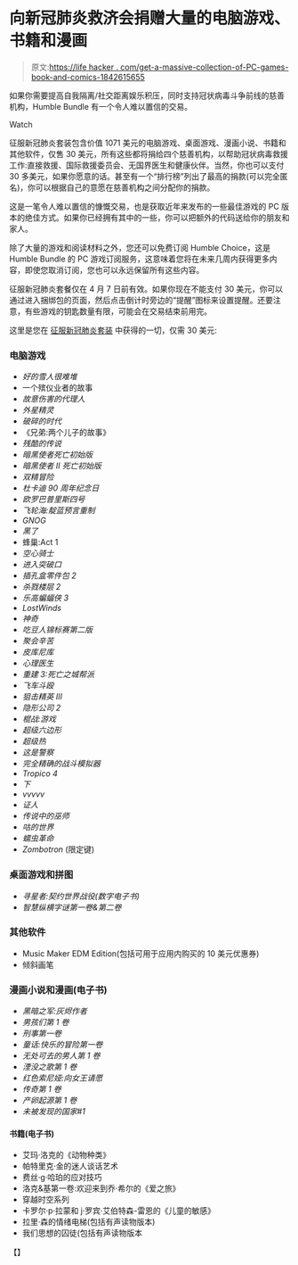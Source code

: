 # 向新冠肺炎救济会捐赠大量的电脑游戏、书籍和漫画

> 原文:[https://life hacker . com/get-a-massive-collection-of-PC-games-book-and-comics-1842615655](https://lifehacker.com/get-a-massive-collection-of-pc-games-books-and-comics-1842615655)

如果你需要提高自我隔离/社交距离娱乐积压，同时支持冠状病毒斗争前线的慈善机构，Humble Bundle 有一个令人难以置信的交易。

Watch

征服新冠肺炎套装包含价值 1071 美元的电脑游戏、桌面游戏、漫画小说、书籍和其他软件，仅售 30 美元，所有这些都将捐给四个慈善机构，以帮助冠状病毒救援工作:直接救援、国际救援委员会、无国界医生和健康伙伴。当然，你也可以支付 30 多美元，如果你愿意的话。甚至有一个“排行榜”列出了最高的捐款(可以完全匿名)，你可以根据自己的意愿在慈善机构之间分配你的捐款。

这是一笔令人难以置信的慷慨交易，也是获取近年来发布的一些最佳游戏的 PC 版本的绝佳方式。如果你已经拥有其中的一些，你可以把额外的代码送给你的朋友和家人。

除了大量的游戏和阅读材料之外，您还可以免费订阅 Humble Choice，这是 Humble Bundle 的 PC 游戏订阅服务，这意味着您将在未来几周内获得更多内容，即使您取消订阅，您也可以永远保留所有这些内容。

征服新冠肺炎套餐仅在 4 月 7 日前有效。如果你现在不能支付 30 美元，你可以通过进入捆绑包的页面，然后点击倒计时旁边的“提醒”图标来设置提醒。还要注意，有些游戏的钥匙数量有限，可能会在交易结束前用完。

这里是您在 [征服新冠肺炎套装](https://www.humblebundle.com/conquer-covid19-bundle) 中获得的一切，仅需 30 美元:

### 电脑游戏

*   *好的雪人很难堆*
*   一个殡仪业者的故事
*   *故意伤害的代理人*
*   *外星精灵*
*   *破碎的时代*
*   《兄弟:两个儿子的故事》
*   *残酷的传说*
*   *暗黑使者死亡初始版*
*   *暗黑使者 II 死亡初始版*
*   *双精冒险*
*   *杜卡迪 90 周年纪念日*
*   *欧罗巴普里斯四号*
*   *飞轮海:靛蓝预言重制*
*   *GNOG*
*   *黑了*
*   蜂巢:Act 1
*   *空心骑士*
*   *进入突破口*
*   *插孔盒零件包 2*
*   *杀戮楼层 2*
*   *乐高蝙蝠侠 3*
*   *LostWinds*
*   *神奇*
*   *吃豆人锦标赛第二版*
*   *聚会辛苦*
*   *皮库尼库*
*   *心理医生*
*   *重建 3:死亡之城帮派*
*   *飞车斗殴*
*   *狙击精英 III*
*   *隐形公司 2*
*   *棍战:游戏*
*   *超级六边形*
*   *超级热*
*   *这是警察*
*   *完全精确的战斗模拟器*
*   *Tropico 4*
*   *下*
*   *vvvvv*
*   *证人*
*   *传说中的巫师*
*   *咕的世界*
*   *蠕虫革命*
*   *Zombotron* (限定键)

### 桌面游戏和拼图

*   *寻星者:契约世界战役(数字电子书)*
*   *智慧纵横字谜第一卷&第二卷*

### 其他软件

*   Music Maker EDM Edition(包括可用于应用内购买的 10 美元优惠券)
*   倾斜画笔

### 漫画小说和漫画(电子书)

*   *黑暗之军:灰烬作者*
*   *男孩们第 1 卷*
*   *刑事第一卷*
*   *童话:快乐的冒险第一卷*
*   *无处可去的男人第 1 卷*
*   *湮没之歌第 1 卷*
*   *红色索尼娅:向女王请愿*
*   *传奇第 1 卷*
*   *产卵起源第 1 卷*
*   *未被发现的国家#1*

#### **书籍(电子书)**

*   艾玛·洛克的《动物种类》
*   帕特里克·金的迷人谈话艺术
*   费丝·g·哈珀的应对技巧
*   洛克&基第一卷:欢迎来到乔·希尔的《爱之旅》
*   穿越时空系列
*   卡罗尔·p·拉蒙和 j·罗宾·艾伯特森-雷恩的《儿童的敏感》
*   拉里·森的情绪电梯(包括有声读物版本)
*   我们思想的囚徒(包括有声读物版本

【】
